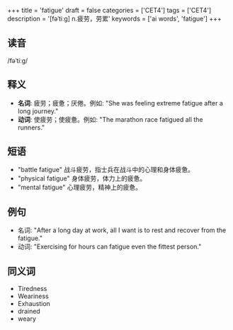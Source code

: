 +++
title = 'fatigue'
draft = false
categories = ['CET4']
tags = ['CET4']
description = '[fəˈtiːg] n.疲劳，劳累'
keywords = ['ai words', 'fatigue']
+++

## 读音
/fəˈtiːɡ/

## 释义
- **名词**: 疲劳；疲惫；厌倦。例如: "She was feeling extreme fatigue after a long journey."
- **动词**: 使疲劳；使疲惫。例如: "The marathon race fatigued all the runners."

## 短语
- "battle fatigue" 战斗疲劳，指士兵在战斗中的心理和身体疲惫。
- "physical fatigue" 身体疲劳，体力上的疲惫。
- "mental fatigue" 心理疲劳，精神上的疲惫。

## 例句
- 名词: "After a long day at work, all I want is to rest and recover from the fatigue."
- 动词: "Exercising for hours can fatigue even the fittest person."
  
## 同义词
- Tiredness
- Weariness
- Exhaustion
- drained
- weary

